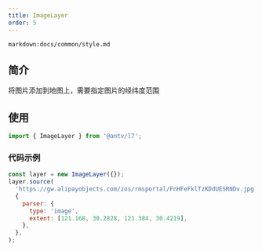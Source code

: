 ```yaml
---
title: ImageLayer
order: 5
---
```


`markdown:docs/common/style.md`

## 简介

将图片添加到地图上，需要指定图片的经纬度范围

## 使用

```javascript
import { ImageLayer } from '@antv/l7';
```

### 代码示例

```javascript
const layer = new ImageLayer({});
layer.source(
  'https://gw.alipayobjects.com/zos/rmsportal/FnHFeFklTzKDdUESRNDv.jpg',
  {
    parser: {
      type: 'image',
      extent: [121.168, 30.2828, 121.384, 30.4219],
    },
  },
);
```
